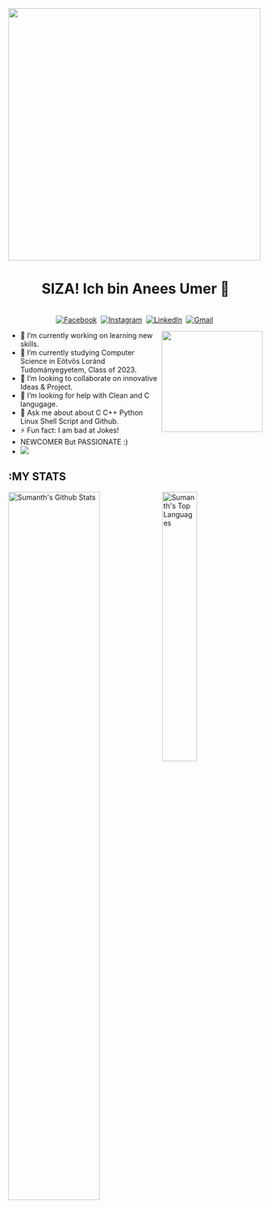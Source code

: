 <img src= "https://github.com/aneesumer/images/blob/main/photo-1461749280684-dccba630e2f6.jpg" width="500px" heigth="100px">

  <h1 align="center"><b>SIZA! Ich bin Anees Umer 👋</b></h1>
</p>

<p align="center">
<br>
<a href="https://www.facebook.com/aneesumar72/"><img src="https://img.shields.io/badge/facebook-%231877F2.svg?&style=for-the-badge&logo=facebook&logoColor=white" alt="Facebook" /></a>&nbsp;
<a href="https://www.instagram.com/thisisaneesumar/"><img src="https://img.shields.io/badge/instagram-%23E4405F.svg?&style=for-the-badge&logo=instagram&logoColor=white" alt="Instagram" /></a>&nbsp;
<a href="https://www.linkedin.com/in/aneesumer?lipi=urn%3Ali%3Apage%3Ad_flagship3_profile_view_base_contact_details%3B%2FKj9AZboSv2HQmy9Vpvflw%3D%3D"><img src="https://img.shields.io/badge/linkedin-%230077B5.svg?&style=for-the-badge&logo=linkedin&logoColor=white" alt="LinkedIn" /></a>&nbsp;  
<a href="mailto:aneesumar72@gmail.com?subject=Hola%20Rajesh"><img src="https://img.shields.io/badge/gmail-%23D14836.svg?&style=for-the-badge&logo=gmail&logoColor=white" alt="Gmail"/></a>&nbsp;

</p>

<img align='right' src="https://media.giphy.com/media/M9gbBd9nbDrOTu1Mqx/giphy.gif" width="200">

- 🔭 I’m currently working on learning new skills.
- 🌱 I’m currently studying Computer Science in Eötvös Loránd Tudományegyetem, Class of 2023.
- 👯 I’m looking to collaborate on innovative Ideas & Project.
- 🤔 I’m looking for help with Clean and C langugage.
- 💬 Ask me about about C C++ Python Linux Shell Script and Github.
- ⚡ Fun fact: I am bad at Jokes!
- NEWCOMER But PASSIONATE :)
- ![](https://komarev.com/ghpvc/?username=your-github-aneesumer&color=green)



## :MY STATS

  <img align="left" src="https://github-readme-stats.sumanth-talluri.vercel.app/api?username=aneesumer&show_icons=true&title_color=fff&icon_color=79ff97&text_color=efefef&bg_color=24292e" alt="Sumanth's Github Stats" width="60%">

<img src="https://github-readme-stats.sumanth-talluri.vercel.app/api/top-langs/?username=aneesumer&show_icons=true&hide_border=true&theme=radical" width="37%" alt="Sumanth's Top Languages">

<p>&nbsp;</p>

